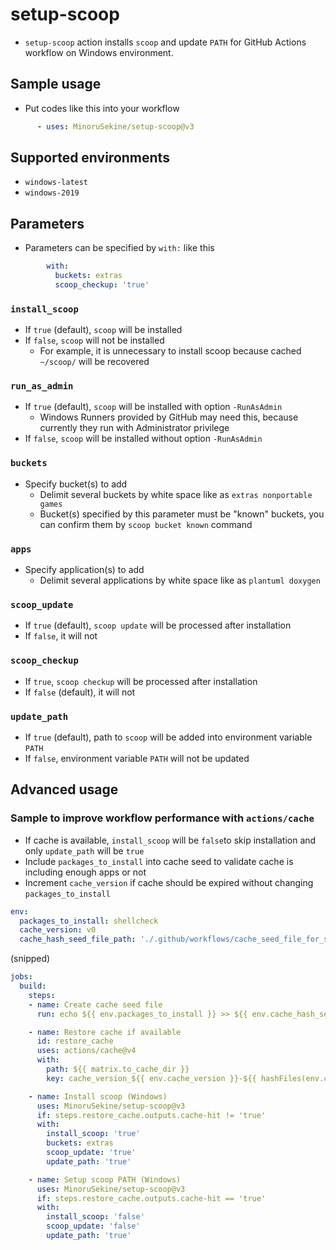 # setup-scoop

- `setup-scoop` action installs `scoop` and update `PATH` for GitHub Actions workflow on Windows environment.

## Sample usage

- Put codes like this into your workflow
```yaml
      - uses: MinoruSekine/setup-scoop@v3
```

## Supported environments

- `windows-latest`
- `windows-2019`

## Parameters

- Parameters can be specified by `with:` like this
```yaml
        with:
          buckets: extras
          scoop_checkup: 'true'
```

### `install_scoop`

- If `true` (default), `scoop` will be installed
- If `false`, `scoop` will not be installed
  - For example, it is unnecessary to install scoop because cached `~/scoop/` will be recovered

### `run_as_admin`

- If `true` (default), `scoop` will be installed with option `-RunAsAdmin`
  - Windows Runners provided by GitHub may need this, because currently they run with Administrator privilege
- If `false`, `scoop` will be installed without option `-RunAsAdmin`

### `buckets`

- Specify bucket(s) to add
  - Delimit several buckets by white space like as `extras nonportable games`
  - Bucket(s) specified by this parameter must be "known" buckets, you can confirm them by `scoop bucket known` command

### `apps`

- Specify application(s) to add
  - Delimit several applications by white space like as `plantuml doxygen`

### `scoop_update`

- If `true` (default), `scoop update` will be processed after installation
- If `false`, it will not

### `scoop_checkup`

- If `true`, `scoop checkup` will be processed after installation
- If `false` (default), it will not

### `update_path`

- If `true` (default), path to `scoop` will be added into environment variable `PATH`
- If `false`, environment variable `PATH` will not be updated

## Advanced usage

### Sample to improve workflow performance with `actions/cache`
- If cache is available, `install_scoop` will be `false`to skip installation and only `update_path` will be `true`
- Include `packages_to_install` into cache seed to validate cache is including enough apps or not
- Increment `cache_version` if cache should be expired without changing `packages_to_install`
```yaml
env:
  packages_to_install: shellcheck
  cache_version: v0
  cache_hash_seed_file_path: './.github/workflows/cache_seed_file_for_scoop.txt'
```
(snipped)
```yaml
jobs:
  build:
    steps:
    - name: Create cache seed file
      run: echo ${{ env.packages_to_install }} >> ${{ env.cache_hash_seed_file_path }}

    - name: Restore cache if available
      id: restore_cache
      uses: actions/cache@v4
      with:
        path: ${{ matrix.to_cache_dir }}
        key: cache_version_${{ env.cache_version }}-${{ hashFiles(env.cache_hash_seed_file_path) }}

    - name: Install scoop (Windows)
      uses: MinoruSekine/setup-scoop@v3
      if: steps.restore_cache.outputs.cache-hit != 'true'
      with:
        install_scoop: 'true'
        buckets: extras
        scoop_update: 'true'
        update_path: 'true'

    - name: Setup scoop PATH (Windows)
      uses: MinoruSekine/setup-scoop@v3
      if: steps.restore_cache.outputs.cache-hit == 'true'
      with:
        install_scoop: 'false'
        scoop_update: 'false'
        update_path: 'true'
```
